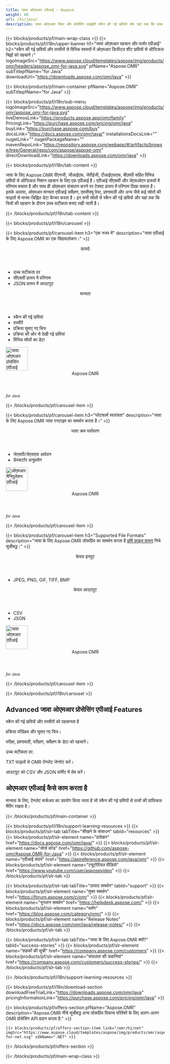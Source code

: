 ```yaml
---
title: जावा ओएमआर एपीआई - Aspose 
weight: 40
url: /hi/java/ 
description: जावा ओएमआर रीडर और प्रोसेसिंग लाइब्रेरी स्कैन की गई छवियों और यहां तक कि उच्च सटीकता के साथ फोटो को पहचानने के लिए। एपीआई ओएमआर आधारित सॉफ्टवेयर के भीतर छवियों और तस्वीरों पर संचालन करता है
---
```


{{< blocks/products/pf/main-wrap-class >}}
{{< blocks/products/pf/i18n/upper-banner h1="जावा ओएमआर पहचान और पार्सर एपीआई" h2="स्कैन की गई छवियों और तस्वीरों से विभिन्न स्वरूपों में ओएमआर डिजीटल शीट छवियों से ऑप्टिकल चिह्नों को पहचानें।" logoImageSrc="https://www.aspose.cloud/templates/aspose/img/products/omr/headers/aspose_omr-for-java.svg" pfName="Aspose.OMR" subTitlepfName="for Java" downloadUrl="https://downloads.aspose.com/omr/java" >}}

{{< blocks/products/pf/main-container pfName="Aspose.OMR" subTitlepfName="for Java" >}}

{{< blocks/products/pf/i18n/sub-menu logoImageSrc="https://www.aspose.cloud/templates/aspose/img/products/omr/aspose_omr-for-java.svg" liveDemosLink="https://products.aspose.app/omr/family" PricingLink="https://purchase.aspose.com/pricing/omr/java" buyLink="https://purchase.aspose.com/buy" docsLink="https://docs.aspose.com/omr/java/" installationsDocsLink="" nugetLink="" nugetPackageName="" mavenRepoLink="https://repository.aspose.com/webapp/#/artifacts/browse/tree/General/repo/com/aspose/aspose-omr" directDownloadLink="https://downloads.aspose.com/omr/java" >}}

{{< blocks/products/pf/i18n/tab-content >}}
<p>
 जावा के लिए Aspose.OMR पीएनजी, जीआईएफ, जेपीईजी, टीआईएफएफ, बीएमपी सहित विभिन्न छवियों से ऑप्टिकल निशान पहचान के लिए एक एपीआई है। एपीआई सीएसवी और जेएसओएन प्रारूपों में परिणाम बचाता है और साथ ही ओएमआर संचालन करने पर टेक्स्ट प्रारूप में परिणाम दिखा सकता है। इसके अलावा, ओएमआर मान्यता एपीआई सर्वेक्षण, एमसीक्यू पेपर, प्रश्नावली और अन्य जैसे कई स्रोतों की फाइलों से मानव-चिह्नित डेटा कैप्चर करता है। इन सभी स्रोतों से स्कैन की गई छवियों और यहां तक कि चित्रों की पहचान के दौरान उच्च सटीकता बनाए रखी जाती है।
</p>

{{< /blocks/products/pf/i18n/tab-content >}}

<!--Diagrams Start-->
{{< blocks/products/pf/i18n/carousel >}}

{{< blocks/products/pf/carousel-item h3="एक नजर में" description="जावा एपीआई के लिए Aspose.OMR का एक सिंहावलोकन।" >}}
<div class="diagram1 d1-java">
 <div class="d1-row">
  <div class="d1-col d1-left">
   <header>
    <i class="fa fa-bars">
    </i>
    फ़ायदे
   </header>
   <ul>
    <li>
     उच्च सटीकता दर
    </li>
    <li>
     सीएसवी प्रारूप में परिणाम
    </li>
    <li>
     JSON प्रारूप में आउटपुट
    </li>
   </ul>
  </div>
  <!--/left-->
  <div class="d1-col d1-right">
   <header>
    <i class="fa fa-cogs">
    </i>
    मान्यता
   </header>
   <ul>
    <li>
     स्कैन की गई छवियां
    </li>
    <li>
     तस्वीरें
    </li>
    <li>
     प्रक्रिया घुमाए गए चित्र
    </li>
    <li>
     प्रक्रिया की ओर से देखी गई छवियां
    </li>
    <li>
     विभिन्न स्रोतों का डेटा
    </li>
   </ul>
  </div>
  <!--/right-->
 </div>
 <!--/row-->
 <div class="d1-logo">
  <img width="70" height="75" alt="जावा ओएमआर प्रोसेसिंग एपीआई" src="https://www.aspose.cloud/templates/aspose/img/products/omr/aspose_omr-for-java.svg"/>
  <header>
   Aspose.OMR
  </header>
  <footer>
   <small>
    <em>
     for
    </em>
    Java
   </small>
  </footer>
 </div>
 <!--/logo-->
</div>

{{< /blocks/products/pf/carousel-item >}}

{{< blocks/products/pf/carousel-item h3="प्लेटफार्म स्वतंत्रता" description="जावा के लिए Aspose.OMR जावा रनटाइम का समर्थन करता है।" >}}
<div class="diagram1 d1-java">
 <div class="d1-row">
  <div class="d1-col d1-left">
  </div>
  <!--/left-->
  <div class="d1-col d1-right">
   <header>
    <i class="fa fa-cubes">
    </i>
    जावा क्रम पर्यावरण
   </header>
   <ul>
    <li>
     जेएसपी/जेएसएफ आवेदन
    </li>
    <li>
     डेस्कटॉप अनुप्रयोग
    </li>
   </ul>
  </div>
  <!--/right-->
 </div>
 <!--/row-->
 <div class="d1-logo">
  <img width="70" height="75" alt="ओएमआर मैनिपुलेशन एपीआई" src="https://www.aspose.cloud/templates/aspose/img/products/omr/aspose_omr-for-java.svg"/>
  <header>
   Aspose.OMR
  </header>
  <footer>
   <small>
    <em>
     for
    </em>
    Java
   </small>
  </footer>
 </div>
 <!--/logo-->
</div>

{{< /blocks/products/pf/carousel-item >}}

{{< blocks/products/pf/carousel-item h3="Supported File Formats" description="जावा के लिए Aspose.OMR लोकप्रिय का समर्थन करता है [छवि फ़ाइल प्रारूप](https://docs.aspose.com/omr/java/supported-file-formats/)  निचे सूचीबद्ध।" >}}
<div class="diagram1 d2 d1-java">
 <div class="d1-row">
  <div class="d1-col d1-left">
   <header>
    <i class="fa fa-arrows-v">
    </i>
    केवल इनपुट
   </header>
   <ul>
    <li>
     JPEG, PNG, GIF, TIFF, BMP
    </li>
   </ul>
  </div>
  <!--/left-->
  <div class="d1-col d1-right">
   <header>
    <i class="fa fa-long-arrow-down">
    </i>
    केवल आउटपुट
   </header>
   <ul>
    <li>
     CSV
    </li>
    <li>
     JSON
    </li>
   </ul>
  </div>
  <!--/right-->
 </div>
 <!--/row-->
 <div class="d1-logo">
  <img width="70" height="75" alt="जावा ओएमआर एपीआई" src="https://www.aspose.cloud/templates/aspose/img/products/omr/aspose_omr-for-java.svg"/>
  <header>
   Aspose.OMR
  </header>
  <footer>
   <small>
    <em>
     for
    </em>
    Java
   </small>
  </footer>
 </div>
 <!--/logo-->
</div>

{{< /blocks/products/pf/carousel-item >}}

{{< /blocks/products/pf/i18n/carousel >}}
<!--Diagrams End-->

<!--Feature-section Start-->
<div class="container-fluid features-section bg-gray singleproduct">
 <a class="anchor" id="features" name="features">
 </a>
 <div class="row">
  <div class="container">
   <h2 class="pr-ft">
    Advanced जावा ओएमआर प्रोसेसिंग एपीआई Features
   </h2>
   <p>
   </p>
   <div class="col-lg-4">
    <em class="fa fa-file-code-o ico-blue fa-2x col-lg-2">
    </em>
    <p class="col-lg-10">
     स्कैन की गई छवियों और तस्वीरों को पहचानता है
    </p>
   </div>
   <div class="col-lg-4">
    <em class="fa fa-arrows ico-blue fa-2x col-lg-2">
    </em>
    <p class="col-lg-10">
     प्रक्रिया परिप्रेक्ष्य और घुमाए गए चित्र।
    </p>
   </div>
   <div class="col-lg-4">
    <em class="fa fa-eye ico-blue fa-2x col-lg-2">
    </em>
    <p class="col-lg-10">
     परीक्षा, प्रश्नावली, परीक्षण, सर्वेक्षण के डेटा को पहचानें।
    </p>
   </div>
   <div class="col-lg-4">
    <em class="fa fa-check ico-blue fa-2x col-lg-2">
    </em>
    <p class="col-lg-10">
     उच्च सटीकता दर.
    </p>
   </div>
   <div class="col-lg-4">
    <em class="fa fa-asterisk ico-blue fa-2x col-lg-2">
    </em>
    <p class="col-lg-10">
     TXT फाइलों से OMR टेम्प्लेट जेनरेट करें।
    </p>
   </div>
   <div class="col-lg-4">
    <em class="fa fa-share ico-blue fa-2x col-lg-2">
    </em>
    <p class="col-lg-10">
     आउटपुट को CSV और JSON फॉर्मेट में सेव करें।
    </p>
   </div>
   <div class="col-lg-12">
    <h2 class="h2title">
     ओएमआर एपीआई कैसे काम करता है
    </h2>
    <p>
     मान्यता के लिए, टेम्प्लेट मार्कअप का उपयोग किया जाता है जो स्कैन की गई छवियों से तत्वों की ग्राफिकल मैपिंग रखता है।
    </p>
   </div>
   <!--<div class="col-lg-12">

<h2 class="h2title">Read or Create GIS Data Files</h2>

<p>Aspose.GIS for .NET not only supports loading GIS file formats for manipulation & conversion but it also provides the capability to create GIS data files from scratch. .NET developers can use the API to create basic geometries such as Point, MultiPoint, Line, MultiLine, Polygon and so on, which can be further used to generate complex features.</p>

</div>-->
   <!--<div class="col-lg-12">

<h2 class="h2title">Format-Independent Object Model</h2>

<p>Aspose.GIS for .NET lets you manage geometries and feature attributes of supported GIS file formats without worrying about the underlying format implementation. The uniform representation of feature attributes for both ESRI Shapefiles and GeoJSON frees you from writing separate code to manage both formats.</p>

</div>-->
   <!--<div class="col-lg-12">

<h2 class="h2title">Support for Spatial Reference System</h2>

<p>Aspose.GIS for .NET supports Spatial Reference System. .NET GIS API allows you to create spatial reference system from Well-known Text (WKT) as well as provides the ability to export the spatial reference system to WKT. Furthermore, you may also compare spatial reference systems or create one with custom parameters as per application requirements.</p>

</div>-->
  </div>
 </div>
</div>
<!--Feature-section End-->

{{< /blocks/products/pf/main-container >}}


{{< blocks/products/pf/i18n/support-learning-resources >}}
{{< blocks/products/pf/slr-tab tabTitle="सीखने के संसाधन" tabId="resources" >}}
{{< blocks/products/pf/slr-element name="प्रलेखन" href="https://docs.aspose.com/omr/java/" >}}
{{< blocks/products/pf/slr-element name="सोर्स कोड" href="https://github.com/aspose-omr/Aspose.OMR-for-Java" >}}
{{< blocks/products/pf/slr-element name="एपीआई संदर्भ" href="https://apireference.aspose.com/java/omr" >}}
{{< blocks/products/pf/slr-element name="ट्यूटोरियल वीडियो" href="https://www.youtube.com/user/asposevideo" >}}
{{< /blocks/products/pf/slr-tab >}}

{{< blocks/products/pf/slr-tab tabTitle="उत्पाद समर्थन" tabId="support" >}}
{{< blocks/products/pf/slr-element name="मुफ्त समर्थन" href="https://forum.aspose.com/c/omr" >}}
{{< blocks/products/pf/slr-element name="भुगतान समर्थन" href="https://helpdesk.aspose.com/" >}}
{{< blocks/products/pf/slr-element name="ब्लॉग" href="https://blog.aspose.com/category/omr/" >}}
{{< blocks/products/pf/slr-element name="Release Notes" href="https://docs.aspose.com/omr/java/release-notes/" >}}
{{< /blocks/products/pf/slr-tab >}}

{{< blocks/products/pf/slr-tab tabTitle="जावा के लिए Aspose.OMR क्यों?" tabId="success-stories" >}}
{{< blocks/products/pf/slr-element name="ग्राहकों की सूची" href="https://company.aspose.com/customers" >}}
{{< blocks/products/pf/slr-element name="सफलता की कहानियां" href="https://company.aspose.com/customers/success-stories/" >}}
{{< /blocks/products/pf/slr-tab >}}

{{< /blocks/products/pf/i18n/support-learning-resources >}}

{{< blocks/products/pf/i18n/download-section downloadFreeTrialLink="https://downloads.aspose.com/omr/java" pricingInformationLink="https://purchase.aspose.com/pricing/omr/java" >}}

{{< blocks/products/pf/offers-section pfName="Aspose.OMR" description="Aspose.OMR नीचे सूचीबद्ध अन्य लोकप्रिय विकास परिवेशों के लिए अलग-अलग OMR प्रोसेसिंग API प्रदान करता है:" >}}

    {{< blocks/products/pf/offers-section-item link="/omr/hi/net" imgSrc="https://www.aspose.cloud/templates/aspose/img/products/omr/aspose_omr-for-net.svg" sdkName=".NET" >}}

{{< /blocks/products/pf/offers-section >}}

{{< /blocks/products/pf/main-wrap-class >}}